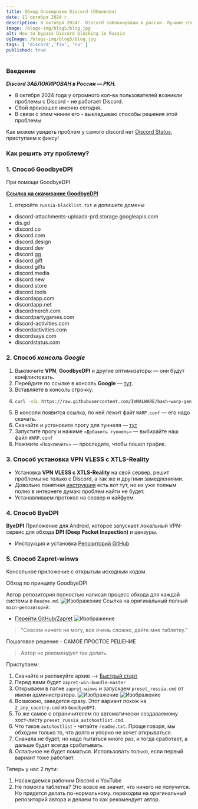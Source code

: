 ```yaml
---
title: Обход блокировки Discord (Обновлен)
date: 11 октября 2024 г.
description: 8 октября 2024г. Discord заблокирован в россии. Лучшие способы обойти блокировку Discord на данный момент
image: /blogs-img/blog5/blog.jpg
alt: How to bypass Discord blocking in Russia
ogImage: /blogs-img/blog5/blog.jpg
tags: [ 'discord','fix', 'ru' ]
published: true
---
```


### Введение

_**Discord ЗАБЛОКИРОВАН в России — РКН.**_

- 8 октября 2024 года у огромного кол-ва пользователей возникли проблемы с Discord - не работает Discord.
- Сбой произошел именно сегодня.
- В связи с этим чиним его - выкладываю способы решения этой проблемы

Как можем увидеть проблем у самого discord нет [Discord Status](https://discordstatus.com/), приступаем к фиксу!

### Как решить эту проблему?

### 1. Способ GoodbyeDPI

При помощи GoodbyeDPI

**[Ссылка на скачивание GoodbyeDPI](https://github.com/ValdikSS/GoodbyeDPI/issues/692)**

1. откройте `russia-blacklist.txt` и допишите домены

- discord-attachments-uploads-prd.storage.googleapis.com
- dis.gd
- discord.co
- discord.com
- discord.design
- discord.dev
- discord.gg
- discord.gift
- discord.gifts
- discord.media
- discord.new
- discord.store
- discord.tools
- discordapp.com
- discordapp.net
- discordmerch.com
- discordpartygames.com
- discord-activities.com
- discordactivities.com
- discordsays.com
- discordstatus.com

### 2. Способ _консоль Google_

1. Выключите **VPN**, **GoodbyeDPI** и другие оптимизаторы — они будут конфликтовать.
2. Перейдите по ссылке в консоль **Google** — [тут](https://shell.cloud.google.com/?pli=1&show=ide%2Cterminal).
3. Вставляете в консоль строчку:
4. ```bash
   curl -sSL https://raw.githubusercontent.com/ImMALWARE/bash-warp-generator/main/warp_generator.sh | bash 
   ```
5. В консоли появится ссылка, по ней лежит файт `WARP.conf` — его надо скачать.
6. Скачайте и установите прогу для
   туннеля — [тут](https://github.com/amnezia-vpn/amneziawg-windows-client/releases/download/1.0.0/amneziawg-amd64-1.0.0.msi)
7. Запустите прогу и нажиме `«Добавить туннель»` — выбирайте наш файл `WARP.conf`
8. Нажмите `«Подключить»` — проследите, чтобы пошел трафик.

### 3. Способ установка VPN VLESS с XTLS-Reality

- Установка **VPN VLESS с XTLS-Reality** на свой сервер, решит проблемы не только с Discord, а так же и другими
  замедлениями.
- Довольно понятная [инструкция](https://dzen.ru/a/Zvy4ChySmno4qF4a) есть вот тут, но их уже полным полно в интернете
  думаю проблем найти не будет.
- Устанавливаем протокол на сервер и кайфуем.

### 4. Способ ByeDPI

**ByeDPI** Приложение для Android, которое запускает локальный VPN-сервис для обхода **DPI (Deep Packet Inspection)** и
цензуры.

- Инструкция и
  установка [Репозиторий GitHub](https://github.com/dovecoteescapee/ByeDPIAndroid/blob/master/README-ru.md)

### 5. Способ Zapret-winws

Консольное приложение с открытым исходным кодом.

Обход по принципу GoodbyeDPI

Автор репозитория полностью написал процесс обхода для каждой системы в `Readme.md`.
![Изображение](blogs-img//blog5/5.2.png)
Ссылка на оригинальный полный `main-репозиторий`:
- [Перейти GitHub/Zapret](https://github.com/bol-van/zapret)
![Изображение](blogs-img//blog5/5.1.png)

> "Совсем ничего не могу, все очень сложно, дайте мне таблетку."

Пошаговое решение - САМОЕ ПРОСТОЕ РЕШЕНИЕ

> Автор не рекомендует так делать.

Приступаем:

1. Скачайте и распакуйте
   архив --> [Быстрый старт](https://github.com/bol-van/zapret-win-bundle/archive/refs/heads/master.zip)
2. Перед вами будет `zapret-win-bundle-master`
3. Открываем в папке `zapret-winws` и запускаем `preset_russia.cmd` от имени администратора.
![Изображение](blogs-img//blog5/5.3.png)
![Изображение](blogs-img//blog5/5.4.png)
4. Возможно, заведется сразу. Этот вариант похож на `2_any_country.cmd` из `GoodbyeDPI`.
5. То же самое с ограничителем по автоматически создаваемому хост-листу `preset_russia_autohostlist.cmd`.
6. Что такое `autohostlist` - читайте `readme.txt`. Проще говоря, мы обходим только то, что долго и упорно не хочет
   открываться.
7. Сначала не будет, но надо пытаться много раз, и тогда сработает, а дальше будет всегда срабатывать.
8. Остальное не будет ломаться. Использовать только, если первый вариант тоже работает.

Теперь у нас 2 пути:

1. Насаждаемся рабочим Discord и YouTube
2. Не помогла таблетка? Это вовсе не значит, что ничего не получится. Но придется делать по-нормальному.
   переходим на оригинальный репозиторий автора и делаем то как рекомендует автор.



